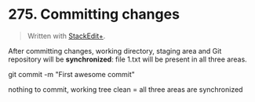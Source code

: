 # 275. Committing changes


> Written with [StackEdit+](https://stackedit.net/).

After committing changes, working directory, staging area and Git repository will be **synchronized**: file 1.txt will be present in all three areas.

git commit -m "First awesome commit"

nothing to commit, working tree clean = all three areas are synchronized



 
<!--stackedit_data:
eyJoaXN0b3J5IjpbLTIwNjE2MTAxMDIsLTk4Mzk3OTU0NiwxNT
c2NzE0NDY1XX0=
-->